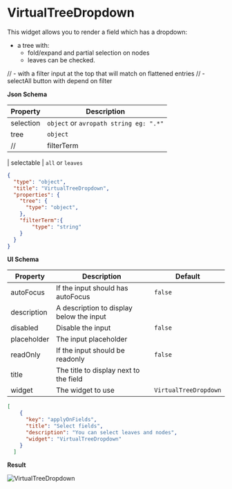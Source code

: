 # VirtualTreeDropdown

This widget allows you to render a field which has a dropdown:
- a tree with:
  - fold/expand and partial selection on nodes
  - leaves can be checked.

// - with a filter input at the top that will match on flattened entries
// - selectAll button with depend on filter

**Json Schema**

| Property | Description |
|---|---|
| selection | `object` or `avropath string eg: ".*"` |
| tree | `object`
// | filterTerm | `string`

| selectable | `all` or `leaves`


```json
{
  "type": "object",
  "title": "VirtualTreeDropdown",
  "properties": {
    "tree": {
      "type": "object",
    },
	"filterTerm":{
		"type": "string"
	}
  }
}
```

**UI Schema**

| Property | Description | Default |
|---|---|---|
| autoFocus | If the input should has autoFocus | `false` |
| description | A description to display below the input |  |
| disabled | Disable the input | `false` |
| placeholder | The input placeholder |  |
| readOnly | If the input should be readonly | `false` |
| title | The title to display next to the field |  |
| widget | The widget to use | `VirtualTreeDropdown` |

```json
[
    {
      "key": "applyOnFields",
      "title": "Select fields",
      "description": "You can select leaves and nodes",
      "widget": "VirtualTreeDropdown"
    }
  ]
```

**Result**

![VirtualTreeDropdown](screenshot.gif)
